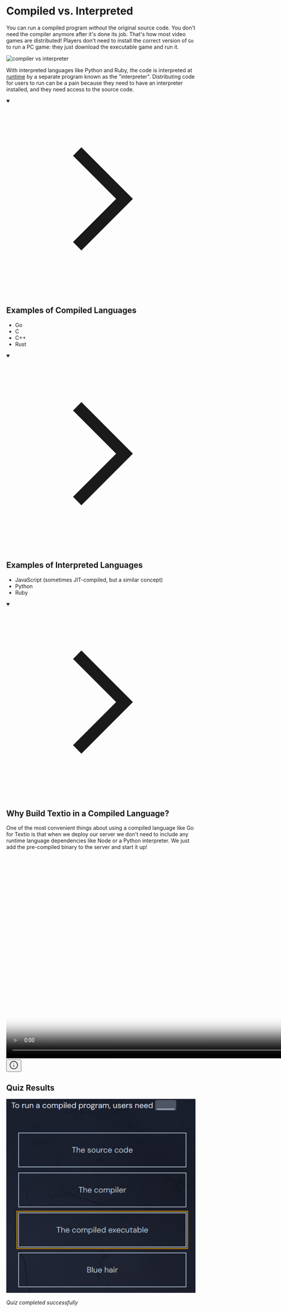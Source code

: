<h1>Compiled vs. Interpreted</h1>
<p>You can run a compiled program <em>without</em> the original source code. You don't need the compiler anymore after it's done its job. That's how most video games are distributed! Players don't need to install the correct version of <code>Go</code> to run a PC game: they just download the executable game and run it.</p>
<p><img src="https://storage.googleapis.com/qvault-webapp-dynamic-assets/course_assets/7RBQRNA.png" alt="compiler vs interpreter"></p>
<p>With interpreted languages like Python and Ruby, the code is interpreted at <a href="https://en.wikipedia.org/wiki/Runtime_(program_lifecycle_phase)" target="_blank" rel="noopener nofollow">runtime</a> by a separate program known as the "interpreter". Distributing code for users to run can be a pain because they need to have an interpreter installed, and they need access to the source code.</p>
<details open="">
<summary>

<svg class="details-icon" xmlns="http://www.w3.org/2000/svg" fill="none" viewBox="0 0 24 24" stroke-width="1.5" stroke="currentColor">
  <path d="m9 18 6-6-6-6"></path>
</svg>
<h2>Examples of Compiled Languages</h2>
</summary>
<ul>
<li>Go</li>
<li>C</li>
<li>C++</li>
<li>Rust</li>
</ul>
</details>
<details open="">
<summary>

<svg class="details-icon" xmlns="http://www.w3.org/2000/svg" fill="none" viewBox="0 0 24 24" stroke-width="1.5" stroke="currentColor">
  <path d="m9 18 6-6-6-6"></path>
</svg>
<h2>Examples of Interpreted Languages</h2>
</summary>
<ul>
<li>JavaScript (sometimes JIT-compiled, but a similar concept)</li>
<li>Python</li>
<li>Ruby</li>
</ul>
</details>
<details open="">
<summary>

<svg class="details-icon" xmlns="http://www.w3.org/2000/svg" fill="none" viewBox="0 0 24 24" stroke-width="1.5" stroke="currentColor">
  <path d="m9 18 6-6-6-6"></path>
</svg>
<h2>Why Build Textio in a Compiled Language?</h2>
</summary>
<p>One of the most convenient things about using a compiled language like Go for Textio is that when we deploy our server we don't need to include any runtime language dependencies like Node or a Python interpreter. We just add the pre-compiled binary to the server and start it up!</p>
<p></p><div class="video-wrapper w-fit m-auto relative"><video src="https://storage.googleapis.com/qvault-webapp-dynamic-assets/lesson_videos/compiled-vs-interpreted-languages.mp4" controls="" controlslist="nodownload" preload="metadata" playsinline="" width="1080"" poster="https://storage.googleapis.com/qvault-webapp-dynamic-assets/course_assets/gUNRY9t.png">
Your browser does not support playing HTML5 video.
You can <a href="https://storage.googleapis.com/qvault-webapp-dynamic-assets/lesson_videos/compiled-vs-interpreted-languages.mp4" download="">download the file</a> instead.
Here is a description of the content: compiled vs interpreted languages
</video><button class="video-info-button absolute top-2 right-2 z-10 p-1 bg-gray-900/60 rounded-full text-gray-300 hover:text-gray-100" aria-label="Video playback information"><svg xmlns="http://www.w3.org/2000/svg" width="24" height="24" viewBox="0 0 24 24" fill="none" stroke="currentColor" stroke-width="1.5" stroke-linecap="round" stroke-linejoin="round" class="lucide lucide-info-icon lucide-info"><circle cx="12" cy="12" r="10"></circle><path d="M12 16v-4"></path><path d="M12 8h.01"></path></svg></button></div><p></p>
</details>


## Quiz Results

![Quiz Screenshot](./CH1_Variables_L12_Compiled_vs._Interpreted_quiz_result.png)

*Quiz completed successfully*